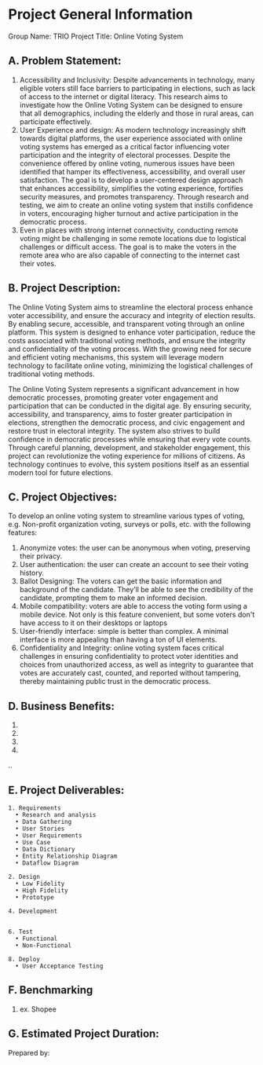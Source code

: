 # Project General Information

Group Name: TRIO
Project Title: Online Voting System

## A. Problem Statement:
1. Accessibility and Inclusivity: Despite advancements in technology, many eligible voters still face barriers to participating in elections, such as lack of access to the internet or digital literacy. This research aims to investigate how the Online Voting System can be designed to ensure that all demographics, including the elderly and those in rural areas, can participate effectively.
2. User Experience and design: As modern technology increasingly shift towards digital platforms, the user experience associated with online voting systems has emerged as a critical factor influencing voter participation and the integrity of electoral processes. Despite the convenience offered by online voting, numerous issues have been identified that hamper its effectiveness, accessibility, and overall user satisfaction. The goal is to develop a user-centered design approach that enhances accessibility, simplifies the voting experience, fortifies security measures, and promotes transparency. Through research and testing, we aim to create an online voting system that instills confidence in voters, encouraging higher turnout and active participation in the democratic process.
3. Even in places with strong internet connectivity, conducting remote voting might be challenging in some remote locations due to logistical challenges or difficult access. The goal is to make the voters in the remote area who are also capable of connecting to the internet cast their votes.


## B. Project Description:
The Online Voting System aims to streamline the electoral process enhance voter accessibility, and ensure the accuracy and integrity of election results. By enabling secure, accessible, and transparent voting through an online platform. This system is designed to enhance voter participation, reduce the costs associated with traditional voting methods, and ensure the integrity and confidentiality of the voting process. With the growing need for secure and efficient voting mechanisms, this system will leverage modern technology to facilitate online voting, minimizing the logistical challenges of traditional voting methods.

The Online Voting System represents a significant advancement in how democratic processes, promoting greater voter engagement and participation that can be conducted in the digital age. By ensuring security, accessibility, and transparency, aims to foster greater participation in elections, strengthen the democratic process, and civic engagement and restore trust in electoral integrity. The system also strives to build confidence in democratic processes while ensuring that every vote counts. Through careful planning, development, and stakeholder engagement, this project can revolutionize the voting experience for millions of citizens. As technology continues to evolve, this system positions itself as an essential modern tool for future elections.


## C. Project Objectives:

To develop an online voting system to streamline various types of voting, e.g. Non-profit organization voting, surveys or polls, etc. with the following features:

1. Anonymize votes: the user can be anonymous when voting, preserving their privacy.
2. User authentication: the user can create an account to see their voting history.
3. Ballot Designing: The voters can get the basic information and background of the candidate. They’ll be able to see the 
   credibility of the candidate, prompting them to make an informed decision.
4. Mobile compatibility: voters are able to access the voting form using a mobile device. Not only is this feature convenient, but some voters don't have access to it on their desktops or laptops
5. User-friendly interface: simple is better than complex. A minimal interface is more appealing than having a ton of UI elements.
6. Confidentiality and Integrity: online voting system faces critical challenges in ensuring confidentiality to protect voter identities and choices from unauthorized access, as well as integrity to guarantee that votes are accurately cast, counted, and reported without tampering, thereby maintaining public trust in the democratic process.


## D. Business Benefits:
1. 
2. 
3. 
4. 
..

## E. Project Deliverables:
    1. Requirements
      • Research and analysis
      • Data Gathering
      • User Stories
      • User Requirements
      • Use Case
      • Data Dictionary
      • Entity Relationship Diagram
      • Dataflow Diagram
    
    2. Design
      • Low Fidelity
      • High Fidelity
      • Prototype
    
    4. Development
       
    
    6. Test
      • Functional
      • Non-Functional
    
    8. Deploy
      • User Acceptance Testing

## F. Benchmarking
  1. ex. Shopee

## G. Estimated Project Duration:


Prepared by:
